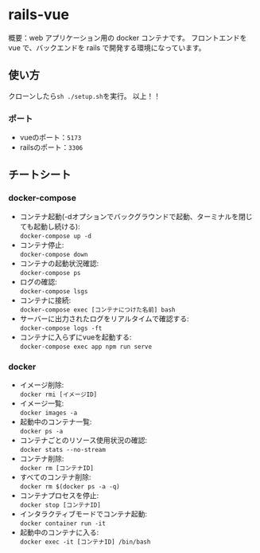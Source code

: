 # rails-vue

概要：web アプリケーション用の docker コンテナです。
フロントエンドを vue で、バックエンドを rails で開発する環境になっています。

## 使い方

クローンしたら`sh ./setup.sh`を実行。
以上！！

### ポート
- vueのポート：`5173`
- railsのポート：`3306`

## チートシート

### docker-compose

- コンテナ起動(-dオプションでバックグラウンドで起動、ターミナルを閉じても起動し続ける):  
    `docker-compose up -d`
- コンテナ停止:  
    `docker-compose down`
- コンテナの起動状況確認:  
    `docker-compose ps`
- ログの確認:  
    `docker-compose lsgs`
- コンテナに接続:  
    `docker-compose exec [コンテナにつけた名前] bash`
- サーバーに出力されたログをリアルタイムで確認する:  
    `docker-compose logs -ft`
- コンテナに入らずにvueを起動する:  
    `docker-compose exec app npm run serve`

### docker

- イメージ削除:  
    `docker rmi [イメージID]`
- イメージ一覧:  
    `docker images -a`
- 起動中のコンテナ一覧:  
    `docker ps -a`
- コンテナごとのリソース使用状況の確認:  
    `docker stats --no-stream`
- コンテナ削除:  
    `docker rm [コンテナID]`
- すべてのコンテナ削除:  
    `docker rm $(docker ps -a -q)`
- コンテナプロセスを停止:  
    `docker stop [コンテナID]`
- インタラクティブモードでコンテナ起動:  
    `docker container run -it`
- 起動中のコンテナに入る:  
    `docker exec -it [コンテナID] /bin/bash`

